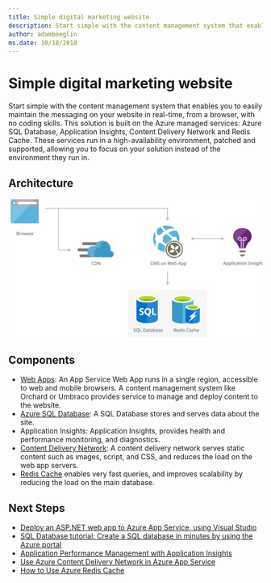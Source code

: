 ```yaml
---
title: Simple digital marketing website
description: Start simple with the content management system that enables you to easily maintain the messaging on your website in real-time, from a browser, with no coding skills.
author: adamboeglin
ms.date: 10/18/2018
---
```

# Simple digital marketing website
Start simple with the content management system that enables you to easily maintain the messaging on your website in real-time, from a browser, with no coding skills.
This solution is built on the Azure managed services: Azure SQL Database, Application Insights, Content Delivery Network and Redis Cache. These services run in a high-availability environment, patched and supported, allowing you to focus on your solution instead of the environment they run in.

## Architecture
<img src="media/digital-marketing-smb.svg" alt='architecture diagram' />

## Components
* [Web Apps](href="http://azure.microsoft.com/services/app-service/web/): An App Service Web App runs in a single region, accessible to web and mobile browsers. A content management system like Orchard or Umbraco provides service to manage and deploy content to the website.
* [Azure SQL Database](href="http://azure.microsoft.com/services/sql-database/): A SQL Database stores and serves data about the site.
* Application Insights: Application Insights, provides health and performance monitoring, and diagnostics.
* [Content Delivery Network](href="http://azure.microsoft.com/services/cdn/): A content delivery network serves static content such as images, script, and CSS, and reduces the load on the web app servers.
* [Redis Cache](http://azure.microsoft.com/services/cache/) enables very fast queries, and improves scalability by reducing the load on the main database.

## Next Steps
* [Deploy an ASP.NET web app to Azure App Service, using Visual Studio](https://docs.microsoft.com/api/Redirect/documentation/articles/web-sites-dotnet-get-started/)
* [SQL Database tutorial: Create a SQL database in minutes by using the Azure portal](https://docs.microsoft.com/api/Redirect/documentation/articles/sql-database-get-started/)
* [Application Performance Management with Application Insights](https://docs.microsoft.com/api/Redirect/documentation/articles/app-insights-overview/)
* [Use Azure Content Delivery Network in Azure App Service](https://docs.microsoft.com/api/Redirect/documentation/articles/cdn-websites-with-cdn/)
* [How to Use Azure Redis Cache](https://docs.microsoft.com/api/Redirect/documentation/articles/cache-dotnet-how-to-use-azure-redis-cache/)